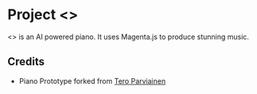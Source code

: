 # Project <>

<> is an AI powered piano. It uses Magenta.js to produce stunning music.


## Credits
- Piano Prototype forked from [Tero Parviainen
](https://codepen.io/teropa/pen/gvwwZL)
